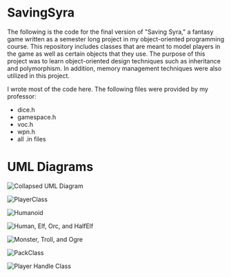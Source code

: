 # SavingSyra

The following is the code for the final version of "Saving Syra," a fantasy game written as a semester long project in my object-oriented programming course. This repository includes classes that are meant to model players in the game as well as certain objects that they use. The purpose of this project was to learn object-oriented design techniques such as inheritance and polymorphism. In addition, memory management techniques were also utilized in this project. 

I wrote most of the code here. The following files were provided by my professor:

* dice.h
* gamespace.h
* voc.h
* wpn.h
* all .in files

# UML Diagrams

![Collapsed UML Diagram](/UMLDiagrams/COLLAPSED_UML_DIAGRAM.png)

![PlayerClass](/UMLDiagrams/PLAYERCLASS.png)

![Humanoid](/UMLDiagrams/HUMANOID.png)

![Human, Elf, Orc, and HalfElf](/UMLDiagrams/HUMAN_AND_SUBCLASSES.png)

![Monster, Troll, and Ogre](/UMLDiagrams/MONSTER_AND_SUBCLASSES.png)

![PackClass](/UMLDiagrams/PACK_CLASS.png)

![Player Handle Class](/UMLDiagrams/PLAYER_HANDLE_CLASS.png)



